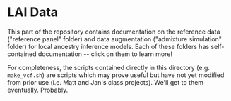# LAI Data

This part of the repository contains documentation on the reference data ("reference panel" folder) and data augmentation ("admixture simulation" folder) for local ancestry inference models. Each of these folders has self-contained documentation -- click on them to learn more!

For completeness, the scripts contained directly in this directory (e.g. `make_vcf.sh`) are scripts which may prove useful but have not yet modified from prior use (i.e. Matt and Jan's class projects). We'll get to them eventually. Probably.
